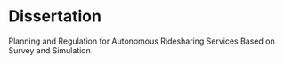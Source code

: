 # Dissertation
Planning and Regulation for Autonomous Ridesharing Services Based on Survey and Simulation
